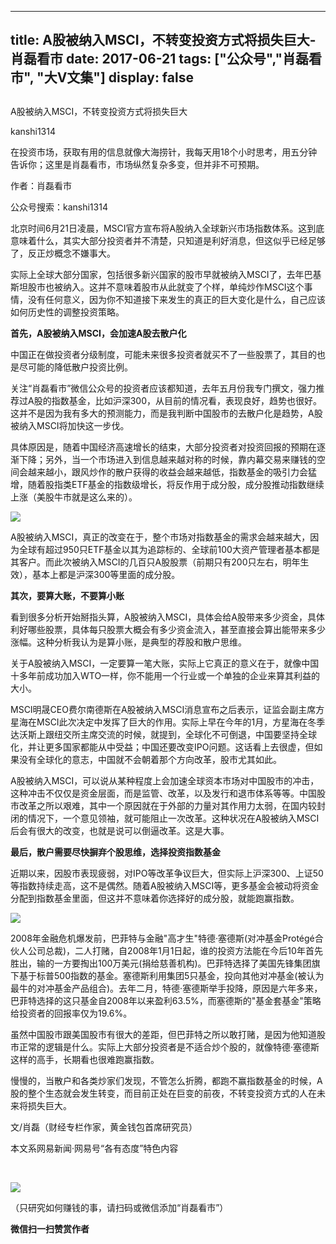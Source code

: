 
---
title:  A股被纳入MSCI，不转变投资方式将损失巨大-肖磊看市
date: 2017-06-21
tags: ["公众号","肖磊看市", "大V文集"]
display: false
---


## 



A股被纳入MSCI，不转变投资方式将损失巨大




kanshi1314




在投资市场，获取有用的信息就像大海捞针，我每天用18个小时思考，用五分钟告诉你；这里是肖磊看市，市场纵然复杂多变，但并非不可预期。


作者：肖磊看市

公众号搜索：kanshi1314



北京时间6月21日凌晨，MSCI官方宣布将A股纳入全球新兴市场指数体系。这到底意味着什么，其实大部分投资者并不清楚，只知道是利好消息，但这似乎已经足够了，反正炒概念不嫌事大。



实际上全球大部分国家，包括很多新兴国家的股市早就被纳入MSCI了，去年巴基斯坦股市也被纳入。这并不意味着股市从此就变了个样，单纯炒作MSCI这个事情，没有任何意义，因为你不知道接下来发生的真正的巨大变化是什么，自己应该如何历史性的调整投资策略。



**首先，A股被纳入MSCI，会加速A股去散户化**



中国正在做投资者分级制度，可能未来很多投资者就买不了一些股票了，其目的也是尽可能的降低散户投资比例。



关注“肖磊看市”微信公众号的投资者应该都知道，去年五月份我专门撰文，强力推荐过A股的指数基金，比如沪深300，从目前的情况看，表现良好，趋势也很好。这并不是因为我有多大的预测能力，而是我判断中国股市的去散户化是趋势，A股被纳入MSCI将加快这一步伐。



具体原因是，随着中国经济高速增长的结束，大部分投资者对投资回报的预期在逐渐下降；另外，当一个市场进入到信息越来越对称的时候，靠内幕交易来赚钱的空间会越来越小，跟风炒作的散户获得的收益会越来越低，指数基金的吸引力会猛增，随着股指类ETF基金的指数级增长，将反作用于成分股，成分股推动指数继续上涨（美股牛市就是这么来的）。



<img data-s="300,640" data-type="png" src="http://mmbiz.qpic.cn/mmbiz_png/rIYcHn0KrPQdYnc7UMscB9OdXV6SLVJS4HNiaRHAQhe51GU0sh2ajOevJ9C1rLibUGibHXaCia4a5qqmiaCAxYVgKhw/0?wx_fmt=png" data-ratio="0.6174636174636174" data-w="481"/>



A股被纳入MSCI，真正的改变在于，整个市场对指数基金的需求会越来越大，因为全球有超过950只ETF基金以其为追踪标的、全球前100大资产管理者基本都是其客户。而此次被纳入MSCI的几百只A股股票（前期只有200只左右，明年生效），基本上都是沪深300等里面的成分股。



**其次，要算大账，不要算小账**



看到很多分析开始掰指头算，A股被纳入MSCI，具体会给A股带来多少资金，具体利好哪些股票，具体每只股票大概会有多少资金流入，甚至直接会算出能带来多少涨幅。这种分析我认为是算小账，是典型的荐股和散户思维。



关于A股被纳入MSCI，一定要算一笔大账，实际上它真正的意义在于，就像中国十多年前成功加入WTO一样，你不能用一个行业或一个单独的企业来算其利益的大小。



MSCI明晟CEO费尔南德斯在A股被纳入MSCI消息宣布之后表示，证监会副主席方星海在MSCI此次决定中发挥了巨大的作用。实际上早在今年的1月，方星海在冬季达沃斯上跟纽交所主席交流的时候，就提到，全球化不可倒退，中国要坚持全球化，并让更多国家都能从中受益；中国还要改变IPO问题。这话看上去很虚，但如果没有全球化的意志，中国就不会朝着那个方向改革，股市尤其如此。



A股被纳入MSCI，可以说从某种程度上会加速全球资本市场对中国股市的冲击，这种冲击不仅仅是资金层面，而是监管、改革，以及发行和退市体系等等。中国股市改革之所以艰难，其中一个原因就在于外部的力量对其作用力太弱，在国内较封闭的情况下，一个意见领袖，就可能阻止一次改革。这种状况在A股被纳入MSCI后会有很大的改变，也就是说可以倒逼改革。这是大事。



**最后，散户需要尽快摒弃个股思维，选择投资指数基金**



近期以来，因股市表现疲弱，对IPO等改革争议巨大，但实际上沪深300、上证50等指数持续走高，这不是偶然。随着A股被纳入MSCI等，更多基金会被动将资金分配到指数基金里面，但这并不意味着你选择好的成分股，就能跑赢指数。



<img data-s="300,640" data-type="png" src="http://mmbiz.qpic.cn/mmbiz_png/rIYcHn0KrPQdYnc7UMscB9OdXV6SLVJSSia6V747RWe7xjyzEibDuje7jXgwZLwJE1QITKicoub4bklTbUcqxYtyw/0?wx_fmt=png" data-ratio="0.850480109739369" data-w="729"/>



2008年金融危机爆发前，巴菲特与金融"高才生"特德·塞德斯(对冲基金Protégé合伙人公司总裁)，二人打赌，自2008年1月1日起，谁的投资方法能在今后10年首先胜出，输的一方要掏出100万美元(捐给慈善机构)。巴菲特选择了美国先锋集团旗下基于标普500指数的基金。塞德斯利用集团5只基金，投向其他对冲基金(被认为最牛的对冲基金产品组合)。去年二月，特德·塞德斯举手投降，原因是六年多来，巴菲特选择的这只基金自2008年以来盈利63.5%，而塞德斯的"基金套基金"策略给投资者的回报率仅为19.6%。



虽然中国股市跟美国股市有很大的差距，但巴菲特之所以敢打赌，是因为他知道股市正常的逻辑是什么。实际上大部分投资者是不适合炒个股的，就像特德·塞德斯这样的高手，长期看也很难跑赢指数。



慢慢的，当散户和各类炒家们发现，不管怎么折腾，都跑不赢指数基金的时候，A股的整个生态就会发生转变，而目前正处在巨变的前夜，不转变投资方式的人在未来将损失巨大。



文/肖磊（财经专栏作家，黄金钱包首席研究员）



本文系网易新闻·网易号“各有态度”特色内容



&nbsp;

<img class="" data-ratio="1" data-s="300,640" src="http://mmbiz.qpic.cn/mmbiz_jpg/rIYcHn0KrPSjOtc2kgTPibsxhaoD4Krel3cd9hnIh6dkibBqkMukKKL7yLxCYzuogxEG3qoO5MCBQgbXbldPxcLw/640?wx_fmt=jpeg" data-type="jpeg" data-w="430" style="line-height: 25.6px; box-sizing: border-box !important; word-wrap: break-word !important; visibility: visible !important; width: auto !important;" width="auto"/>

（只研究如何赚钱的事，请扫码或微信添加“肖磊看市”）










**微信扫一扫赞赏作者**















